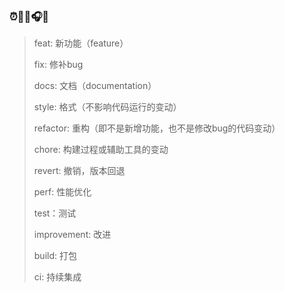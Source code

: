 ### ⏰👋🥣🎧🎸
>feat: 新功能（feature）
>
>fix: 修补bug
>
>docs: 文档（documentation）
>
>style: 格式（不影响代码运行的变动）
>
>refactor: 重构（即不是新增功能，也不是修改bug的代码变动）
>
>chore: 构建过程或辅助工具的变动
>
>revert: 撤销，版本回退
>
>perf: 性能优化
>
>test：测试
>
>improvement: 改进
>
>build: 打包
>
>ci: 持续集成
<!--
**s1xpences/s1xpences** is a ✨ _special_ ✨ repository because its `README.md` (this file) appears on your GitHub profile.

Here are some ideas to get you started:

- 🔭 I’m currently working on ...
- 🌱 I’m currently learning ...
- 👯 I’m looking to collaborate on ...
- 🤔 I’m looking for help with ...
- 💬 Ask me about ...
- 📫 How to reach me: ...
- 😄 Pronouns: ...
- ⚡ Fun fact: ...
-->
